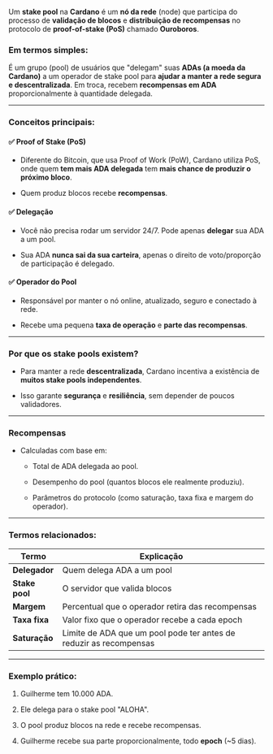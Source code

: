 Um **stake pool** na **Cardano** é um **nó da rede** (node) que participa do processo de **validação de blocos** e **distribuição de recompensas** no protocolo de **proof-of-stake (PoS)** chamado **Ouroboros**.

### Em termos simples:

É um grupo (pool) de usuários que "delegam" suas **ADAs (a moeda da Cardano)** a um operador de stake pool para **ajudar a manter a rede segura e descentralizada**. Em troca, recebem **recompensas em ADA** proporcionalmente à quantidade delegada.

---

### Conceitos principais:

#### ✅ **Proof of Stake (PoS)**

- Diferente do Bitcoin, que usa Proof of Work (PoW), Cardano utiliza PoS, onde quem **tem mais ADA delegada** tem **mais chance de produzir o próximo bloco**.
    
- Quem produz blocos recebe **recompensas**.
    

#### ✅ **Delegação**

- Você não precisa rodar um servidor 24/7. Pode apenas **delegar** sua ADA a um pool.
    
- Sua ADA **nunca sai da sua carteira**, apenas o direito de voto/proporção de participação é delegado.
    

#### ✅ **Operador do Pool**

- Responsável por manter o nó online, atualizado, seguro e conectado à rede.
    
- Recebe uma pequena **taxa de operação** e **parte das recompensas**.
    

---

### Por que os stake pools existem?

- Para manter a rede **descentralizada**, Cardano incentiva a existência de **muitos stake pools independentes**.
    
- Isso garante **segurança** e **resiliência**, sem depender de poucos validadores.
    

---

### Recompensas

- Calculadas com base em:
    
    - Total de ADA delegada ao pool.
        
    - Desempenho do pool (quantos blocos ele realmente produziu).
        
    - Parâmetros do protocolo (como saturação, taxa fixa e margem do operador).
        

---

### Termos relacionados:

|Termo|Explicação|
|---|---|
|**Delegador**|Quem delega ADA a um pool|
|**Stake pool**|O servidor que valida blocos|
|**Margem**|Percentual que o operador retira das recompensas|
|**Taxa fixa**|Valor fixo que o operador recebe a cada epoch|
|**Saturação**|Limite de ADA que um pool pode ter antes de reduzir as recompensas|

---

### Exemplo prático:

1. Guilherme tem 10.000 ADA.
    
2. Ele delega para o stake pool "ALOHA".
    
3. O pool produz blocos na rede e recebe recompensas.
    
4. Guilherme recebe sua parte proporcionalmente, todo **epoch** (~5 dias).
    
